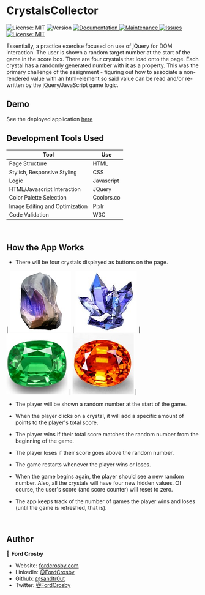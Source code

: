 # CrystalsCollector

<p>
    <img alt="License: MIT" src="https://img.shields.io/static/v1?label=stack&message=front-end&color=important" target="_blank" />

  <img alt="Version" src="https://img.shields.io/badge/version-1.0.0-blue.svg?cacheSeconds=2592000" />
  <a href="https://github.com/sandtr0ut/crystals-collector#readme">
    <img alt="Documentation" src="https://img.shields.io/badge/documentation-yes-brightgreen.svg" target="_blank" />
  </a>
  <a href="https://github.com/sandtr0ut/crystals-collector/graphs/commit-activity">
    <img alt="Maintenance" src="https://img.shields.io/badge/Maintained%3F-yes-green.svg" target="_blank" />
  </a>
  <a href="https://github.com/sandtr0ut/crystals-collector/issues">
    <img alt="Issues" src="https://img.shields.io/github/issues/sandtr0ut/crystals-collector" target="_blank" />
  </a>
  <a href="https://github.com/sandtr0ut/crystals-collector/blob/master/LICENSE">
    <img alt="License: MIT" src="https://img.shields.io/badge/License-MIT-yellow.svg" target="_blank" />
  </a>
  
</p>

Essentially, a practice exercise focused on use of jQuery for DOM interaction. The user is shown a random target number at the start of the game in the score box. There are four crystals that load onto the page. Each crystal has a randomly generated number with it as a property. This was the primary challenge of the assignment - figuring out how to associate a non-rendered value with an html-element so said value can be read and/or re-written by the jQuery/JavaScript game logic.
<br>

## Demo

See the deployed application [here](https://sandtr0ut.github.io/crystals-collector/)
<br>

## Development Tools Used

| Tool                           | Use        |
| ------------------------------ | ---------- |
| Page Structure                 | HTML       |
| Stylish, Responsive Styling    | CSS        |
| Logic                          | Javascript |
| HTML/Javascript Interaction    | JQuery     |
| Color Palette Selection        | Coolors.co |
| Image Editing and Optimization | Pixlr      |
| Code Validation                | W3C        |

<br>

## How the App Works

- There will be four crystals displayed as buttons on the page.

| ![ArgonCrystal](assets/images/ArgonCrystal.jpg) | ![blueCrystal](assets/images/blueCrystal.jpg) | ![greenCrystal](assets/images/greenCrystal.jpg) | ![orangeCrystal](assets/images/orangeCrystal.jpg) |

- The player will be shown a random number at the start of the game.

- When the player clicks on a crystal, it will add a specific amount of points to the player's total score.

- The player wins if their total score matches the random number from the beginning of the game.

- The player loses if their score goes above the random number.

- The game restarts whenever the player wins or loses.

- When the game begins again, the player should see a new random number. Also, all the crystals will have four new hidden values. Of course, the user's score (and score counter) will reset to zero.

- The app keeps track of the number of games the player wins and loses (until the game is refreshed, that is).

 <br>
 
 
## Author

👤 **Ford Crosby**

- Website: [fordcrosby.com](fordcrosby.com)
- LinkedIn: [@FordCrosby](https://www.linkedin.com/in/fordcrosby/)
- Github: [@sandtr0ut](https://github.com/sandtr0ut)
- Twitter: [@FordCrosby](https://twitter.com/FordCrosby)
